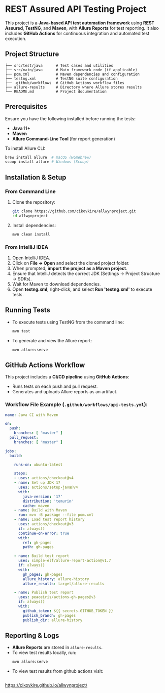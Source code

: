# REST Assured API Testing Project

This project is a **Java-based API test automation framework** using **REST Assured**, **TestNG**, and **Maven**, with **Allure Reports** for test reporting. It also includes **GitHub Actions** for continuous integration and automated test execution.

## Project Structure
```
├── src/test/java      # Test cases and utilities
├── src/main/java      # Main framework code (if applicable)
├── pom.xml            # Maven dependencies and configuration
├── testng.xml         # TestNG suite configuration
├── .github/workflows  # GitHub Actions workflow files
├── allure-results     # Directory where Allure stores results
└── README.md          # Project documentation
```

## Prerequisites
Ensure you have the following installed before running the tests:
- **Java 11+**
- **Maven**
- **Allure Command-Line Tool** (for report generation)

To install Allure CLI:
```sh
brew install allure  # macOS (Homebrew)
scoop install allure # Windows (Scoop)
```

## Installation & Setup
### From Command Line
1. Clone the repository:
   ```sh
   git clone https://github.com/cikovkire/allwynproject.git
   cd allwynproject
   ```
2. Install dependencies:
   ```sh
   mvn clean install
   ```

### From IntelliJ IDEA
1. Open IntelliJ IDEA.
2. Click on **File → Open** and select the cloned project folder.
3. When prompted, **import the project as a Maven project**.
4. Ensure that IntelliJ detects the correct JDK (Settings → Project Structure → SDKs).
5. Wait for Maven to download dependencies.
6. Open **testng.xml**, right-click, and select **Run 'testng.xml'** to execute tests.

## Running Tests
- To execute tests using TestNG from the command line:
  ```sh
  mvn test
  ```
- To generate and view the Allure report:
  ```sh
  mvn allure:serve
  ```

## GitHub Actions Workflow
This project includes a **CI/CD pipeline** using **GitHub Actions**:
- Runs tests on each push and pull request.
- Generates and uploads Allure reports as an artifact.

### Workflow File Example (`.github/workflows/api-tests.yml`):
```yaml
name: Java CI with Maven

on:
  push:
    branches: [ "master" ]
  pull_request:
    branches: [ "master" ]

jobs:
  build:

    runs-on: ubuntu-latest

    steps:
    - uses: actions/checkout@v4
    - name: Set up JDK 17
      uses: actions/setup-java@v4
      with:
        java-version: '17'
        distribution: 'temurin'
        cache: maven
    - name: Build with Maven
      run: mvn -B package --file pom.xml
    - name: Load test report history
      uses: actions/checkout@v3
      if: always()
      continue-on-error: true
      with:
        ref: gh-pages
        path: gh-pages

    - name: Build test report
      uses: simple-elf/allure-report-action@v1.7
      if: always()
      with:
        gh_pages: gh-pages
        allure_history: allure-history
        allure_results: target/allure-results

    - name: Publish test report
      uses: peaceiris/actions-gh-pages@v3
      if: always()
      with:
        github_token: ${{ secrets.GITHUB_TOKEN }}
        publish_branch: gh-pages
        publish_dir: allure-history
```

## Reporting & Logs
- **Allure Reports** are stored in `allure-results`.
- To view test results locally, run:
  ```sh
  mvn allure:serve
  ```
- To view test results from github actions visit:
  ```sh
https://cikovkire.github.io/allwynproject/
  ```


